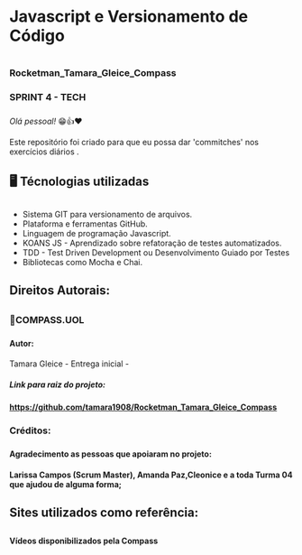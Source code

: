 # Javascript e Versionamento de Código <h1>

### Rocketman_Tamara_Gleice_Compass <h3>

### SPRINT 4 - TECH <h3>
*Olá pessoal!* 😁👍❤️

Este repositório foi criado para que eu possa  dar 'commitches' nos exercícios diários .

## 🖥️ Técnologias utilizadas <h2>
 * Sistema GIT para versionamento de arquivos.
 * Plataforma e ferramentas GitHub.
 * Linguagem de programação Javascript.
 * KOANS JS - Aprendizado sobre refatoração de testes automatizados.
 * TDD - Test Driven Development ou Desenvolvimento Guiado por Testes
 * Bibliotecas como Mocha e Chai.

## Direitos Autorais: <h2>

### 🎯COMPASS.UOL <h3>

#### Autor: <h4>
Tamara Gleice - Entrega inicial - 
##### Link para raiz do projeto: <h5> 
**https://github.com/tamara1908/Rocketman_Tamara_Gleice_Compass**

### Créditos: <h3>

#### Agradecimento as pessoas que apoiaram no projeto: <h4>
 **Larissa Campos (Scrum Master), Amanda Paz,Cleonice e a toda Turma 04 que ajudou de alguma forma;**

## Sites utilizados como referência: <h2>

**Vídeos disponibilizados pela Compass**
